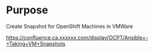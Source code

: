 Purpose
======

Create Snapshot for OpenShift Machines in VMWare

https://confluence.ca.xxxxxx.com/display/OCPT/Ansible+-+Taking+VM+Snapshots
